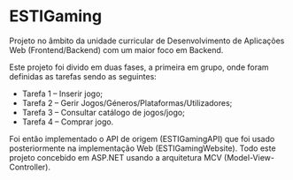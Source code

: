 # ESTIGaming

Projeto no âmbito da unidade curricular de Desenvolvimento de Aplicações Web (Frontend/Backend) com um maior foco em Backend.

Este projeto foi divido em duas fases, a primeira em grupo, onde foram definidas as tarefas sendo as seguintes:

- Tarefa 1 – Inserir jogo;
- Tarefa 2 – Gerir Jogos/Géneros/Plataformas/Utilizadores;
- Tarefa 3 – Consultar catálogo de jogos/jogo;
- Tarefa 4 – Comprar jogo.


Foi então implementado o API de origem (ESTIGamingAPI) que foi usado posteriormente na implementação Web (ESTIGamingWebsite). Todo este projeto concebido em ASP.NET usando a arquitetura MCV (Model-View-Controller).
